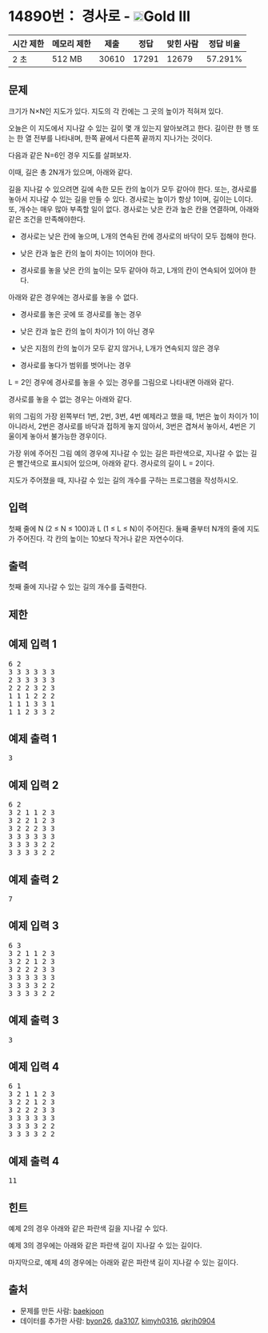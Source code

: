 # 14890번： 경사로 - <img src="https://static.solved.ac/tier_small/13.svg" style="height:20px" />Gold III


| 시간 제한 | 메모리 제한 | 제출 | 정답 | 맞힌 사람 | 정답 비율 |
| --- | --- | --- | --- | --- | --- |
| 2 초 | 512 MB | 30610 | 17291 | 12679 | 57.291% |


## 문제


크기가 N×N인 지도가 있다. 지도의 각 칸에는 그 곳의 높이가 적혀져 있다.

오늘은 이 지도에서 지나갈 수 있는 길이 몇 개 있는지 알아보려고 한다. 길이란 한 행 또는 한 열 전부를 나타내며, 한쪽 끝에서 다른쪽 끝까지 지나가는 것이다.

다음과 같은 N=6인 경우 지도를 살펴보자.


이때, 길은 총 2N개가 있으며, 아래와 같다.


길을 지나갈 수 있으려면 길에 속한 모든 칸의 높이가 모두 같아야 한다. 또는, 경사로를 놓아서 지나갈 수 있는 길을 만들 수 있다. 경사로는 높이가 항상 1이며, 길이는 L이다. 또, 개수는 매우 많아 부족할 일이 없다. 경사로는 낮은 칸과 높은 칸을 연결하며, 아래와 같은 조건을 만족해야한다.

- 경사로는 낮은 칸에 놓으며, L개의 연속된 칸에 경사로의 바닥이 모두 접해야 한다.

- 낮은 칸과 높은 칸의 높이 차이는 1이어야 한다.

- 경사로를 놓을 낮은 칸의 높이는 모두 같아야 하고, L개의 칸이 연속되어 있어야 한다.


아래와 같은 경우에는 경사로를 놓을 수 없다.

- 경사로를 놓은 곳에 또 경사로를 놓는 경우

- 낮은 칸과 높은 칸의 높이 차이가 1이 아닌 경우

- 낮은 지점의 칸의 높이가 모두 같지 않거나, L개가 연속되지 않은 경우

- 경사로를 놓다가 범위를 벗어나는 경우


L = 2인 경우에 경사로를 놓을 수 있는 경우를 그림으로 나타내면 아래와 같다.


경사로를 놓을 수 없는 경우는 아래와 같다.


위의 그림의 가장 왼쪽부터 1번, 2번, 3번, 4번 예제라고 했을 때, 1번은 높이 차이가 1이 아니라서, 2번은 경사로를 바닥과 접하게 놓지 않아서, 3번은 겹쳐서 놓아서, 4번은 기울이게 놓아서 불가능한 경우이다.

가장 위에 주어진 그림 예의 경우에 지나갈 수 있는 길은 파란색으로, 지나갈 수 없는 길은 빨간색으로 표시되어 있으며, 아래와 같다. 경사로의 길이 L = 2이다.


지도가 주어졌을 때, 지나갈 수 있는 길의 개수를 구하는 프로그램을 작성하시오.




## 입력


첫째 줄에 N (2 ≤ N ≤ 100)과 L (1 ≤ L ≤ N)이 주어진다. 둘째 줄부터 N개의 줄에 지도가 주어진다. 각 칸의 높이는 10보다 작거나 같은 자연수이다.




## 출력


첫째 줄에 지나갈 수 있는 길의 개수를 출력한다.




## 제한




## 예제 입력 1


<pre>6 2
3 3 3 3 3 3
2 3 3 3 3 3
2 2 2 3 2 3
1 1 1 2 2 2
1 1 1 3 3 1
1 1 2 3 3 2
</pre>


## 예제 출력 1


<pre>3
</pre>




## 예제 입력 2


<pre>6 2
3 2 1 1 2 3
3 2 2 1 2 3
3 2 2 2 3 3
3 3 3 3 3 3
3 3 3 3 2 2
3 3 3 3 2 2
</pre>


## 예제 출력 2


<pre>7
</pre>




## 예제 입력 3


<pre>6 3
3 2 1 1 2 3
3 2 2 1 2 3
3 2 2 2 3 3
3 3 3 3 3 3
3 3 3 3 2 2
3 3 3 3 2 2
</pre>


## 예제 출력 3


<pre>3
</pre>




## 예제 입력 4


<pre>6 1
3 2 1 1 2 3
3 2 2 1 2 3
3 2 2 2 3 3
3 3 3 3 3 3
3 3 3 3 2 2
3 3 3 3 2 2
</pre>


## 예제 출력 4


<pre>11
</pre>




## 힌트


예제 2의 경우 아래와 같은 파란색 길을 지나갈 수 있다.


예제 3의  경우에는 아래와 같은 파란색 길이 지나갈 수 있는 길이다.


마지막으로, 예제 4의 경우에는 아래와 같은 파란색 길이 지나갈 수 있는 길이다.






## 출처


- 문제를 만든 사람: [baekjoon](/user/baekjoon)
- 데이터를 추가한 사람: [byon26](/user/byon26), [da3107](/user/da3107), [kimyh0316](/user/kimyh0316), [qkrjh0904](/user/qkrjh0904)




